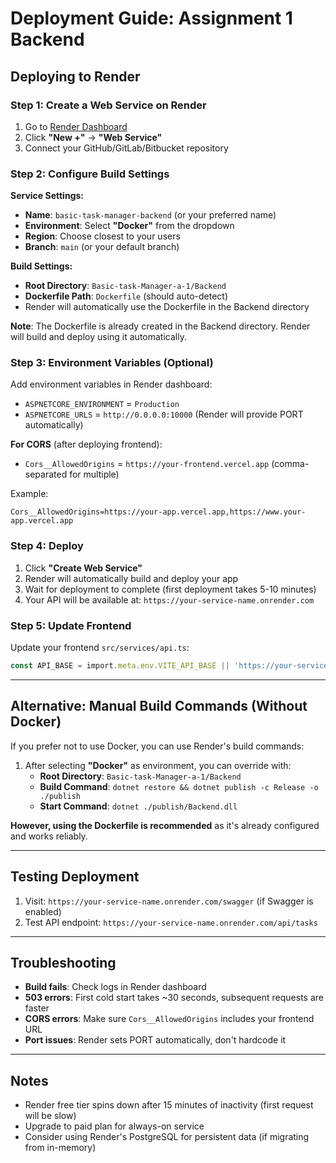 # Deployment Guide: Assignment 1 Backend

## Deploying to Render

### Step 1: Create a Web Service on Render

1. Go to [Render Dashboard](https://dashboard.render.com/)
2. Click **"New +"** → **"Web Service"**
3. Connect your GitHub/GitLab/Bitbucket repository

### Step 2: Configure Build Settings

**Service Settings:**
- **Name**: `basic-task-manager-backend` (or your preferred name)
- **Environment**: Select **"Docker"** from the dropdown
- **Region**: Choose closest to your users
- **Branch**: `main` (or your default branch)

**Build Settings:**
- **Root Directory**: `Basic-task-Manager-a-1/Backend`
- **Dockerfile Path**: `Dockerfile` (should auto-detect)
- Render will automatically use the Dockerfile in the Backend directory

**Note**: The Dockerfile is already created in the Backend directory. Render will build and deploy using it automatically.

### Step 3: Environment Variables (Optional)

Add environment variables in Render dashboard:

- `ASPNETCORE_ENVIRONMENT` = `Production`
- `ASPNETCORE_URLS` = `http://0.0.0.0:10000` (Render will provide PORT automatically)

**For CORS** (after deploying frontend):
- `Cors__AllowedOrigins` = `https://your-frontend.vercel.app` (comma-separated for multiple)

Example:
```
Cors__AllowedOrigins=https://your-app.vercel.app,https://www.your-app.vercel.app
```

### Step 4: Deploy

1. Click **"Create Web Service"**
2. Render will automatically build and deploy your app
3. Wait for deployment to complete (first deployment takes 5-10 minutes)
4. Your API will be available at: `https://your-service-name.onrender.com`

### Step 5: Update Frontend

Update your frontend `src/services/api.ts`:
```typescript
const API_BASE = import.meta.env.VITE_API_BASE || 'https://your-service-name.onrender.com';
```

---

## Alternative: Manual Build Commands (Without Docker)

If you prefer not to use Docker, you can use Render's build commands:

1. After selecting **"Docker"** as environment, you can override with:
   - **Root Directory**: `Basic-task-Manager-a-1/Backend`
   - **Build Command**: `dotnet restore && dotnet publish -c Release -o ./publish`
   - **Start Command**: `dotnet ./publish/Backend.dll`

**However, using the Dockerfile is recommended** as it's already configured and works reliably.

---

## Testing Deployment

1. Visit: `https://your-service-name.onrender.com/swagger` (if Swagger is enabled)
2. Test API endpoint: `https://your-service-name.onrender.com/api/tasks`

---

## Troubleshooting

- **Build fails**: Check logs in Render dashboard
- **503 errors**: First cold start takes ~30 seconds, subsequent requests are faster
- **CORS errors**: Make sure `Cors__AllowedOrigins` includes your frontend URL
- **Port issues**: Render sets PORT automatically, don't hardcode it

---

## Notes

- Render free tier spins down after 15 minutes of inactivity (first request will be slow)
- Upgrade to paid plan for always-on service
- Consider using Render's PostgreSQL for persistent data (if migrating from in-memory)

